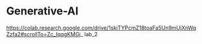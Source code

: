 # Generative-AI  

https://colab.research.google.com/drive/1skiTYPcmZ18toaFa5Un9mUjXnWqZzfa2#scrollTo=Zc_IqqgKMGj_ lab_2   
